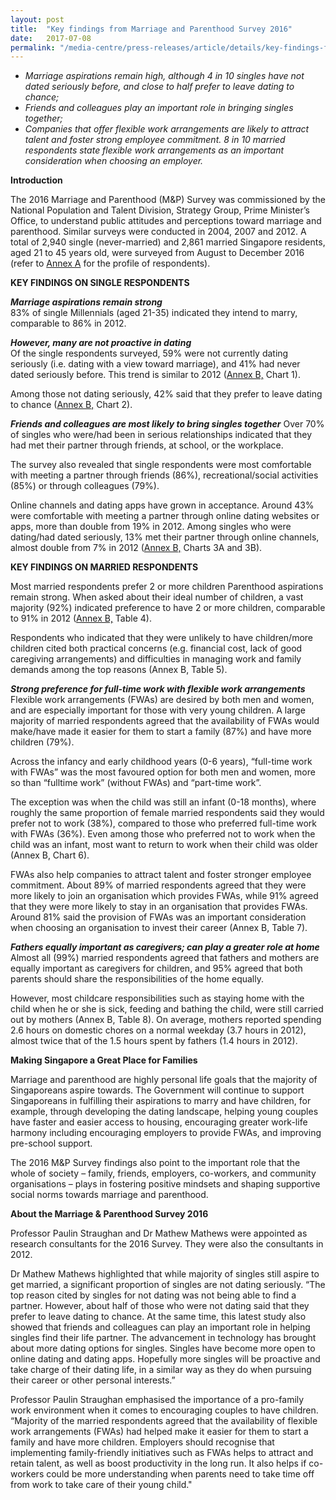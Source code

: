 ```yaml
---
layout: post
title:  "Key findings from Marriage and Parenthood Survey 2016"
date:   2017-07-08
permalink: "/media-centre/press-releases/article/details/key-findings-from-marriage-and-parenthood-survey-2016"
---
```


* _Marriage aspirations remain high, although 4 in 10 singles have not dated seriously before, and close to half prefer to leave dating to chance;_  
* _Friends and colleagues play an important role in bringing singles together;_    
* _Companies that offer flexible work arrangements are likely to attract talent and foster strong employee commitment. 8 in 10 married respondents state flexible work arrangements as an important consideration when choosing an employer._  

**Introduction**

The 2016 Marriage and Parenthood (M&P) Survey was commissioned by the National Population and Talent Division, Strategy Group, Prime Minister’s Office, to understand public attitudes and perceptions toward marriage and parenthood. Similar surveys were conducted in 2004, 2007 and 2012. A total of 2,940 single (never-married) and 2,861 married Singapore residents, aged 21 to 45 years old, were surveyed from August to December 2016 (refer to [Annex A](https://github.com/isomerpages/isomerpages-stratgroup/raw/master/images/Press%20Release%20images/PDFs/mp-survey-2016-annex-a.pdf) for the profile of respondents).

**KEY FINDINGS ON SINGLE RESPONDENTS**

_**Marriage aspirations remain strong**_  
83% of single Millennials (aged 21-35) indicated they intend to marry, comparable to 86% in 2012.

_**However, many are not proactive in dating**_  
Of the single respondents surveyed, 59% were not currently dating seriously (i.e. dating with a view toward marriage), and 41% had never dated seriously before. This trend is similar to 2012 ([Annex B,](https://github.com/isomerpages/isomerpages-stratgroup/raw/master/images/Press%20Release%20images/PDFs/mp-survey-2016-annex-b.pdf) Chart 1).

Among those not dating seriously, 42% said that they prefer to leave dating to chance ([Annex B,](https://github.com/isomerpages/isomerpages-stratgroup/raw/master/images/Press%20Release%20images/PDFs/mp-survey-2016-annex-b2.pdf) Chart 2).

_**Friends and colleagues are most likely to bring singles together**_
Over 70% of singles who were/had been in serious relationships indicated that they had met their partner through friends, at school, or the workplace.

The survey also revealed that single respondents were most comfortable with meeting a partner through friends (86%), recreational/social activities (85%) or through colleagues (79%).

Online channels and dating apps have grown in acceptance. Around 43% were comfortable with meeting a partner through online dating websites or apps, more than double from 19% in 2012. Among singles who were dating/had dated seriously, 13% met their partner through online channels, almost double from 7% in 2012 ([Annex B,](https://github.com/isomerpages/isomerpages-stratgroup/raw/master/images/Press%20Release%20images/PDFs/mp-survey-2016-annex-b2.pdf) Charts 3A and 3B).

**KEY FINDINGS ON MARRIED RESPONDENTS**

Most married respondents prefer 2 or more children
Parenthood aspirations remain strong. When asked about their ideal number of children, a vast majority (92%) indicated preference to have 2 or more children, comparable to 91% in 2012 ([Annex B,](https://github.com/isomerpages/isomerpages-stratgroup/raw/master/images/Press%20Release%20images/PDFs/mp-survey-2016-annex-b2.pdf) Table 4).

Respondents who indicated that they were unlikely to have children/more children cited both practical concerns (e.g. financial cost, lack of good caregiving arrangements) and difficulties in managing work and family demands among the top reasons (Annex B, Table 5).

_**Strong preference for full-time work with flexible work arrangements**_  
Flexible work arrangements (FWAs) are desired by both men and women, and are especially important for those with very young children. A large majority of married respondents agreed that the availability of FWAs would make/have made it easier for them to start a family (87%) and have more children (79%).

Across the infancy and early childhood years (0-6 years), “full-time work with FWAs” was the most favoured option for both men and women, more so than “fulltime work” (without FWAs) and “part-time work”.

The exception was when the child was still an infant (0-18 months), where roughly the same proportion of female married respondents said they would prefer not to work (38%), compared to those who preferred full-time work with FWAs (36%). Even among those who preferred not to work when the child was an infant, most want to return to work when their child was older (Annex B, Chart 6).

FWAs also help companies to attract talent and foster stronger employee commitment. About 89% of married respondents agreed that they were more likely to join an organisation which provides FWAs, while 91% agreed that they were more likely to stay in an organisation that provides FWAs. Around 81% said the provision of FWAs was an important consideration when choosing an organisation to invest their career (Annex B, Table 7).

_**Fathers equally important as caregivers; can play a greater role at home**_  
Almost all (99%) married respondents agreed that fathers and mothers are equally important as caregivers for children, and 95% agreed that both parents should share the responsibilities of the home equally.

However, most childcare responsibilities such as staying home with the child when he or she is sick, feeding and bathing the child, were still carried out by mothers (Annex B, Table 8). On average, mothers reported spending 2.6 hours on domestic chores on a normal weekday (3.7 hours in 2012), almost twice that of the 1.5 hours spent by fathers (1.4 hours in 2012).

**Making Singapore a Great Place for Families**

Marriage and parenthood are highly personal life goals that the majority of Singaporeans aspire towards. The Government will continue to support Singaporeans in fulfilling their aspirations to marry and have children, for example, through developing the dating landscape, helping young couples have faster and easier access to housing, encouraging greater work-life harmony including encouraging employers to provide FWAs, and improving pre-school support.

The 2016 M&P Survey findings also point to the important role that the whole of society – family, friends, employers, co-workers, and community organisations – plays in fostering positive mindsets and shaping supportive social norms towards marriage and parenthood.

**About the Marriage & Parenthood Survey 2016**

Professor Paulin Straughan and Dr Mathew Mathews were appointed as research consultants for the 2016 Survey. They were also the consultants in 2012.

Dr Mathew Mathews highlighted that while majority of singles still aspire to get married, a significant proportion of singles are not dating seriously. “The top reason cited by singles for not dating was not being able to find a partner. However, about half of those who were not dating said that they prefer to leave dating to chance. At the same time, this latest study also showed that friends and colleagues can play an important role in helping singles find their life partner. The advancement in technology has brought about more dating options for singles. Singles have become more open to online dating and dating apps. Hopefully more singles will be proactive and take charge of their dating life, in a similar way as they do when pursuing their career or other personal interests.”

Professor Paulin Straughan emphasised the importance of a pro-family work environment when it comes to encouraging couples to have children. “Majority of the married respondents agreed that the availability of flexible work arrangements (FWAs) had helped make it easier for them to start a family and have more children. Employers should recognise that implementing family-friendly initiatives such as FWAs helps to attract and retain talent, as well as boost productivity in the long run. It also helps if co-workers could be more understanding when parents need to take time off from work to take care of their young child."


